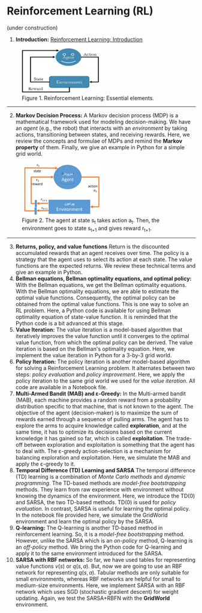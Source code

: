 # Reinforcement Learning (RL)
(under construction)
1) **Introduction:** <a href="./RL-introduction.ipynb">Reinforcement Learning: Introduction</a>
<figure>
<img alt="RL: Essential elements" src="./Media/RL-intro.jpg" width="50%">
<figcaption>Figure 1. Reinforcement Learning: Essential elements.</figcaption>
</figure>
<hr>

2) **Markov Decision Process:** A Markov decision process (MDP) is a mathematical framework used for modeling decision-making. We have an *agent* (e.g., the robot) that interacts with an *environment* by taking actions, transitioning between states, and receiving rewards. Here, we review the concepts and formulae of MDPs and remind the **Markov property** of them. Finally, we give an example in Python for a simple grid world.
<figure>
<img alt="RL: State-action-next state-reward" src="./Media/RL-MDP-fig-1.jpg" width="50%">
<figcaption>Figure 2. The agent at state s<sub>t</sub> takes action a<sub>t</sub>. Then, the environment goes to state s<sub>t+1</sub> and gives reward r<sub>t+1</sub>.</figcaption>
</figure>
<hr>

3) **Returns, policy, and value functions** Return is the discounted accumulated rewards that an agent receives over time. The policy is a strategy that the agent uses to select its action at each state. The value functions are the expected returns. We review these technical terms and give an example in Python. 
4) **Bellman equations, Bellman optimality equations, and optimal policy:** With the Bellman equations, we get the Bellman optimality equations. With the Bellman optimality equations, we are able to estimate the optimal value functions. Consequently, the optimal policy can be obtained from the optimal value functions. This is one way to solve an RL problem. Here, a Python code is available for using Bellman optimality equation of state-value function. It is reminded that the Python code is a bit advanced at this stage. 
5) **Value Iteration:** The value iteration is a model-based algorithm that iteratively improves the value function until it converges to the optimal value function, from which the optimal policy can be derived. The value iteration is based on the Bellman's optimality equation. Here, we implement the value iteration in Python for a 3-by-3 grid world.
6) **Policy Iteration:** The policy iteration is another model-based algorithm for solving a Reinforcement Learning problem. It alternates between two steps: *policy evaluation* and *policy improvement*. Here, we apply the policy iteration to the same grid world we used for the *value iteration*. All code are available in a Notebook file.
7) **Multi-Armed Bandit (MAB) and ε-Greedy:** In the Multi-armed bandit (MAB), each machine provides a random reward from a probability distribution specific to that machine, that is not known to the agent. The objective of the agent (decision-maker) is to maximize the sum of rewards earned through a sequence of pulling arms. The agent has to explore the arms to acquire knowledge called **exploration**, and at the same time, it has to optimize its decisions based on the current knowledge it has gained so far, which is called **exploitation**. The trade-off between exploration and exploitation is something that the agent has to deal with. The ε-greedy action-selection is a mechanism for balancing exploration and exploitation. Here, we simulate the MAB and apply the ε-greedy to it.
8) **Temporal Difference (TD) Learning and SARSA** The temporal difference (TD) learning is a combination of *Monte Carlo methods* and *dynamic programming*. The TD-based methods are *model-free* *bootstrapping* methods. They learn from raw experience with environment without knowing the dynamics of the environment. Here, we introduce the TD(0) and SARSA, the two TD-based methods. TD(0) is used for *policy evaluation*. In contrast, SARSA is useful for learning the optimal policy. In the notebook file provided here, we simulate the GridWorld environment and learn the optimal policy by the SARSA. 
9) **Q-learning:** The Q-learning is another TD-based method in reinforcement learning. So, it is a *model-free* *bootstrapping* method. However, unlike the SARSA which is an *on-policy* method, Q-learning is an *off-policy* method. We bring the Python code for Q-learning and apply it to the same environment introduced for the SARSA. 
10) **SARSA with RBF networks:** So far, we have used tables for representing value functions $v(s)$ or $q(s,a)$. But, now we are going to use an RBF network for representing $q(s,a)$. Tabular methods are only suitable for small environments, whereas RBF networks are helpful for small to medium-size environments. Here, we implement SARSA with an RBF network which uses SGD (stochastic gradient descent) for weight updating. Again, we test the SARSA+RBFN with the **GridWorld** environment.